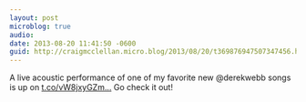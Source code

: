 ```yaml
---
layout: post
microblog: true
audio: 
date: 2013-08-20 11:41:50 -0600
guid: http://craigmcclellan.micro.blog/2013/08/20/t369876947507347456.html
---
```

A live acoustic performance of one of my favorite new @derekwebb songs is up on [t.co/vW8jxyGZm...](http://t.co/vW8jxyGZmm.) Go check it out!
